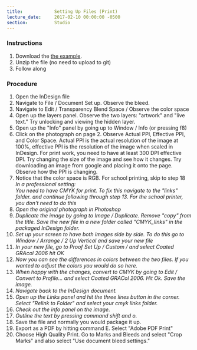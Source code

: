 ```yaml
---
title:            Setting Up Files (Print)
lecture_date:     2017-02-10 00:00:00 -0500
section:          Studio
---
```


### Instructions

1. Download the [the example](/assets/lectures/studio/print-tutorial.zip).
1. Unzip the file (no need to upload to git)
1. Follow along

### Procedure

1. Open the InDesign file
2. Navigate to File / Document Set up. Observe the bleed.
3. Navigate to Edit / Transparency Blend Space / Observe the color space
4. Open up the layers panel. Observe the two layers: "artwork" and "live text." Try unlocking and viewing the hidden layer.
5. Open up the "Info" panel by going up to Window / Info (or pressing f8)
6. Click on the photograph on page 2. Observe Actual PPI, Effective PPI, and Color Space.
Actual PPI is the actual resolution of the image at 100%, effective PPI is the resolution of the image when scaled in InDesign.
For print work, you need to have at least 300 DPI effective DPI. Try changing the size of the image and see how it changes. Try downloading an image from google and placing it onto the page.
Observe how the PPI is changing.
7. Notice that the color space is RGB. For school printing, skip to step 18 <br>*In a professional setting:<br>You need to have CMYK for print. To fix this navigate to the "links" folder. and continue following through step 13. For the school printer, you don't need to do this*
8. *Open the original photograph in Photoshop*
9. *Duplicate the image by going to Image / Duplicate. Remove "copy" from the title. Save the new file in a new folder called "CMYK_links" in the packaged InDesign folder.*
10. *Set up your screen to have both images side by side. To do this go to Window / Arrange / 2 Up Vertical and save your new file*
11. *In your new file, go to Proof Set Up / Custom / and select Coated GRAcol 2006 hit OK*
12. *Now you can see the differences in colors between the two files. If you wanted to adjust the colors you would do so here.*
13. *When happy with the changes, convert to CMYK by going to Edit / Convert to Profile... and select Coated GRACol 2006. Hit Ok. Save the image.*
14. *Navigate back to the InDesign document.*
15. *Open up the Links panel and hit the three lines button in the corner. Select "Relink to Folder" and select your cmyk links folder.*
16. *Check out the info panel on the image.*
17. *Outline the text by pressing command shift and o.*
18. Save the file and normally you would package it up.
19. Export as a PDF by hitting command E. Select "Adobe PDF Print"
20. Choose High Quality Print. Go to Marks and Bleeds and select "Crop Marks" and also select "Use document bleed settings."


